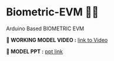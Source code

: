 # Biometric-EVM :technologist:
Arduino Based BIOMETRIC EVM




**:panda_face: WORKING MODEL VIDEO :** [link to Video](https://www.youtube.com/watch?v=0K4Ar56gPB0&t=42s)



**:bear: MODEL PPT :** [ppt link](https://drive.google.com/file/d/1bmWRSlzqbYf57u204TA_Qz4kdUzxk-1x/view?usp=sharing)

